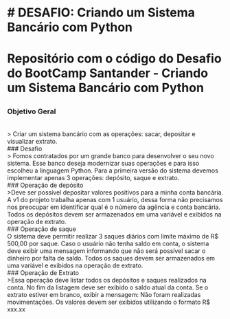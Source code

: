 <h1># DESAFIO: Criando um Sistema Bancário com Python<h1>

Repositório com o código do Desafio do BootCamp Santander - Criando um Sistema Bancário com Python
<br/>

### Objetivo Geral
<br/>
> Criar um sistema bancário com as operações: sacar, depositar e visualizar extrato.
<br/>
### Desafio
<br/>
> Fomos contratados por um grande banco para desenvolver o
seu novo sistema. Esse banco deseja modernizar suas
operações e para isso escolheu a linguagem Python. Para a
primeira versão do sistema devemos implementar apenas 3
operações: depósito, saque e extrato.
<br/>
### Operação de depósito
<br/>
>Deve ser possível depositar valores positivos para a minha
conta bancária. A v1 do projeto trabalha apenas com 1 usuário,
dessa forma não precisamos nos preocupar em identificar qual
é o número da agência e conta bancária. Todos os depósitos
devem ser armazenados em uma variável e exibidos na
operação de extrato.
<br/>
### Operação de saque
<br/>
O sistema deve permitir realizar 3 saques diários com limite
máximo de R$ 500,00 por saque. Caso o usuário não tenha
saldo em conta, o sistema deve exibir uma mensagem
informando que não será possível sacar o dinheiro por falta de
saldo. Todos os saques devem ser armazenados em uma
variável e exibidos na operação de extrato.
<br/>
### Operação de Extrato
<br/>
>Essa operação deve listar todos os depósitos e saques
realizados na conta. No fim da listagem deve ser exibido o
saldo atual da conta. Se o extrato estiver em branco, exibir a
mensagem: Não foram realizadas movimentações.
Os valores devem ser exibidos utilizando o formato R$ xxx.xx